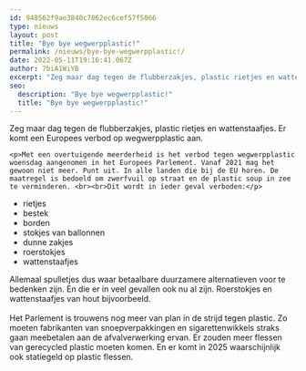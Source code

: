 ```yaml
---
id: 948562f9ae3840c7862ec6cef57f5066
type: nieuws
layout: post
title: "Bye bye wegwerpplastic!"
permalink: /nieuws/bye-bye-wegwerpplastic!/
date: 2022-05-11T19:16:41.067Z
author: 7biA1WiYB
excerpt: "Zeg maar dag tegen de flubberzakjes, plastic rietjes en wattenstaafjes. Er komt een Europees verbod op wegwerpplastic aan.  "
seo:
  description: "Bye bye wegwerpplastic!"
  title: "Bye bye wegwerpplastic!"
---
```

Zeg maar dag tegen de flubberzakjes, plastic rietjes en wattenstaafjes. Er komt een Europees verbod op wegwerpplastic aan.  

    <p>Met een overtuigende meerderheid is het verbod tegen wegwerpplastic woensdag aangenomen in het Europees Parlement. Vanaf 2021 mag het gewoon niet meer. Punt uit. In alle landen die bij de EU horen. De maatregel is bedoeld om zwerfvuil op straat en de plastic soup in zee te verminderen. <br><br>Dit wordt in ieder geval verboden:</p>
<ul><li>rietjes</li>
<li>bestek</li>
<li>borden</li>
<li>stokjes van ballonnen</li>
<li>dunne zakjes</li>
<li>roerstokjes</li>
<li>wattenstaafjes</li>
</ul><p>Allemaal spulletjes dus waar betaalbare duurzamere alternatieven voor te bedenken zijn. En die er in veel gevallen ook nu al zijn. Roerstokjes en wattenstaafjes van hout bijvoorbeeld.<br><br>Het Parlement is trouwens nog meer van plan in de strijd tegen plastic. Zo moeten fabrikanten van snoepverpakkingen en sigarettenwikkels straks gaan meebetalen aan de afvalverwerking ervan. Er zouden meer flessen van gerecycled plastic moeten komen. En er komt in 2025 waarschijnlijk ook statiegeld op plastic flessen.<br><br> </p>  
